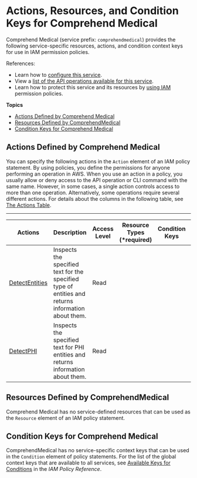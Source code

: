 # Actions, Resources, and Condition Keys for Comprehend Medical<a name="list_comprehendmedical"></a>

Comprehend Medical \(service prefix: `comprehendmedical`\) provides the following service\-specific resources, actions, and condition context keys for use in IAM permission policies\.

References:
+ Learn how to [configure this service](https://docs.aws.amazon.com/comprehend/latest/dg/)\.
+ View a [list of the API operations available for this service](https://docs.aws.amazon.com/comprehend/latest/dg/)\.
+ Learn how to protect this service and its resources by [using IAM](https://docs.aws.amazon.com/comprehend/latest/dg/auth-and-access-control.html) permission policies\.

**Topics**
+ [Actions Defined by Comprehend Medical](#comprehendmedical-actions-as-permissions)
+ [Resources Defined by ComprehendMedical](#comprehendmedical-resources-for-iam-policies)
+ [Condition Keys for Comprehend Medical](#comprehendmedical-policy-keys)

## Actions Defined by Comprehend Medical<a name="comprehendmedical-actions-as-permissions"></a>

You can specify the following actions in the `Action` element of an IAM policy statement\. By using policies, you define the permissions for anyone performing an operation in AWS\. When you use an action in a policy, you usually allow or deny access to the API operation or CLI command with the same name\. However, in some cases, a single action controls access to more than one operation\. Alternatively, some operations require several different actions\. For details about the columns in the following table, see [The Actions Table](reference_policies_actions-resources-contextkeys.md#actions_table)\.


****  

| Actions | Description | Access Level | Resource Types \(\*required\) | Condition Keys | Dependent Actions | 
| --- | --- | --- | --- | --- | --- | 
|   [ DetectEntities ](https://docs.aws.amazon.com/comprehend/latest/dg/API_hera_DetectEntities.html)  | Inspects the specified text for the specified type of entities and returns information about them\. | Read |  |  |  | 
|   [ DetectPHI ](https://docs.aws.amazon.com/comprehend/latest/dg/API_hera_DetectPHI.html)  | Inspects the specified text for PHI entities and returns information about them\. | Read |  |  |  | 

## Resources Defined by ComprehendMedical<a name="comprehendmedical-resources-for-iam-policies"></a>

Comprehend Medical has no service\-defined resources that can be used as the `Resource` element of an IAM policy statement\.

## Condition Keys for Comprehend Medical<a name="comprehendmedical-policy-keys"></a>

ComprehendMedical has no service\-specific context keys that can be used in the `Condition` element of policy statements\. For the list of the global context keys that are available to all services, see [Available Keys for Conditions](reference_policies_condition-keys.html#AvailableKeys) in the *IAM Policy Reference*\.